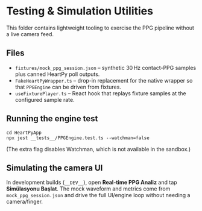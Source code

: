 # Testing & Simulation Utilities

This folder contains lightweight tooling to exercise the PPG pipeline without a live camera feed.

## Files

- `fixtures/mock_ppg_session.json` – synthetic 30 Hz contact-PPG samples plus canned HeartPy poll outputs.
- `FakeHeartPyWrapper.ts` – drop-in replacement for the native wrapper so that `PPGEngine` can be driven from fixtures.
- `useFixturePlayer.ts` – React hook that replays fixture samples at the configured sample rate.

## Running the engine test

```
cd HeartPyApp
npx jest __tests__/PPGEngine.test.ts --watchman=false
```

(The extra flag disables Watchman, which is not available in the sandbox.)

## Simulating the camera UI

In development builds (`__DEV__`), open **Real-time PPG Analiz** and tap **Simülasyonu Başlat**. The mock waveform and metrics come from `mock_ppg_session.json` and drive the full UI/engine loop without needing a camera/finger.
